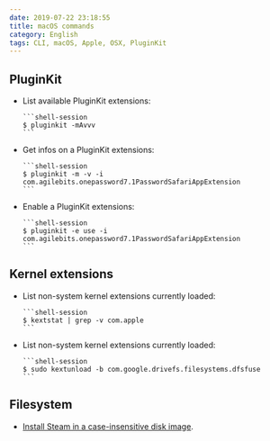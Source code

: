 ```yaml
---
date: 2019-07-22 23:18:55
title: macOS commands
category: English
tags: CLI, macOS, Apple, OSX, PluginKit
---
```


## PluginKit

  * List available PluginKit extensions:

        ```shell-session
        $ pluginkit -mAvvv
        ```

  * Get infos on a PluginKit extensions:

        ```shell-session
        $ pluginkit -m -v -i com.agilebits.onepassword7.1PasswordSafariAppExtension
        ```

  * Enable a PluginKit extensions:

        ```shell-session
        $ pluginkit -e use -i com.agilebits.onepassword7.1PasswordSafariAppExtension
        ```

## Kernel extensions

  * List non-system kernel extensions currently loaded:

        ```shell-session
        $ kextstat | grep -v com.apple
        ```

  * List non-system kernel extensions currently loaded:

        ```shell-session
        $ sudo kextunload -b com.google.drivefs.filesystems.dfsfuse
        ```

## Filesystem

  * [Install Steam in a case-insensitive disk image](https://github.com/kdeldycke/dotfiles/blob/b711023285488f94fa0968a5ceff75c4322548bd/scripts/osx-install.sh#L149-L162).
